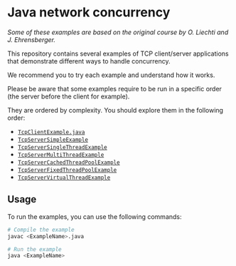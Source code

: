 # Java network concurrency

_Some of these examples are based on the original course by O. Liechti and J.
Ehrensberger._

This repository contains several examples of TCP client/server applications that
demonstrate different ways to handle concurrency.

We recommend you to try each example and understand how it works.

Please be aware that some examples require to be run in a specific order (the
server before the client for example).

They are ordered by complexity. You should explore them in the following order:

- [`TcpClientExample.java`](./TcpClientExample.java)
- [`TcpServerSimpleExample`](./TcpServerSimpleExample.java)
- [`TcpServerSingleThreadExample`](./TcpServerSingleThreadExample.java)
- [`TcpServerMultiThreadExample`](./TcpServerMultiThreadExample.java)
- [`TcpServerCachedThreadPoolExample`](./TcpServerCachedThreadPoolExample.java)
- [`TcpServerFixedThreadPoolExample`](./TcpServerFixedThreadPoolExample.java)
- [`TcpServerVirtualThreadExample`](./TcpServerVirtualThreadExample.java)

## Usage

To run the examples, you can use the following commands:

```bash
# Compile the example
javac <ExampleName>.java

# Run the example
java <ExampleName>
```
